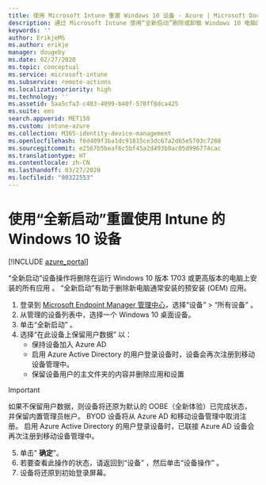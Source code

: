 ```yaml
---
title: 使用 Microsoft Intune 重置 Windows 10 设备 - Azure | Microsoft Docs
description: 通过 Microsoft Intune 使用“全新启动”删除或卸载 Windows 10 电脑的应用。
keywords: ''
author: ErikjeMS
ms.author: erikje
manager: dougeby
ms.date: 02/27/2020
ms.topic: conceptual
ms.service: microsoft-intune
ms.subservice: remote-actions
ms.localizationpriority: high
ms.technology: ''
ms.assetid: 5aa5cfa3-c483-4099-b40f-578ff8dca425
ms.suite: ems
search.appverid: MET150
ms.custom: intune-azure
ms.collection: M365-identity-device-management
ms.openlocfilehash: f6d409f3ba1dc91815ce3dc67a2d65e5703c7268
ms.sourcegitcommit: e2567b5beaf6c5bf45a2d493b8ac05d996774cac
ms.translationtype: HT
ms.contentlocale: zh-CN
ms.lasthandoff: 03/27/2020
ms.locfileid: "80322553"
---
```

# <a name="use-fresh-start-to-reset-windows-10-devices-with-intune"></a>使用“全新启动”重置使用 Intune 的 Windows 10 设备


[!INCLUDE [azure_portal](../includes/azure_portal.md)]

“全新启动”设备操作将删除在运行 Windows 10 版本 1703 或更高版本的电脑上安装的所有应用  。 “全新启动”有助于删除新电脑通常安装的预安装 (OEM) 应用。 

1. 登录到 [Microsoft Endpoint Manager 管理中心](https://go.microsoft.com/fwlink/?linkid=2109431)，选择“设备”   > “所有设备”  。
2. 从管理的设备列表中，选择一个 Windows 10 桌面设备。
3. 单击“全新启动”  。 
4. 选择“在此设备上保留用户数据”  以：
   * 保持设备加入 Azure AD
   * 启用 Azure Active Directory 的用户登录设备时，设备会再次注册到移动设备管理中。
   * 保留设备用户的主文件夹的内容并删除应用和设置

  > [!IMPORTANT]
 > 如果不保留用户数据，则设备将还原为默认的 OOBE（全新体验）已完成状态，并保留内置管理员帐户。
 > BYOD 设备将从 Azure AD 和移动设备管理中取消注册。
 > 启用 Azure Active Directory 的用户登录设备时，已联接 Azure AD 设备会再次注册到移动设备管理中。
 
5. 单击" **确定**"。   
6. 若要查看此操作的状态，请返回到“设备”  ，然后单击“设备操作”  。  
7. 设备将还原到初始登录屏幕。
